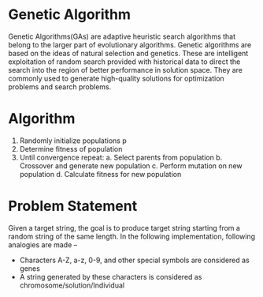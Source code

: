 # Genetic Algorithm
Genetic Algorithms(GAs) are adaptive heuristic search algorithms that belong to the larger part of evolutionary algorithms. Genetic algorithms are based on the ideas of natural selection and genetics. These are intelligent exploitation of random search provided with historical data to direct the search into the region of better performance in solution space. They are commonly used to generate high-quality solutions for optimization problems and search problems.

# Algorithm

1. Randomly initialize populations p
2. Determine fitness of population
3. Until convergence repeat:
      a. Select parents from population
      b. Crossover and generate new population
      c. Perform mutation on new population
      d. Calculate fitness for new population

# Problem Statement

Given a target string, the goal is to produce target string starting from a random string of the same length. 
In the following implementation, following analogies are made – 

* Characters A-Z, a-z, 0-9, and other special symbols are considered as genes
* A string generated by these characters is considered as chromosome/solution/Individual